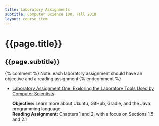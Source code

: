 ```yaml
---
title: Laboratory Assignments
subtitle: Computer Science 100, Fall 2018
layout: course_item
---
```


# {{page.title}}
## {{page.subtitle}}

{% comment %} Note: each laboratory assignment should have an objective and a reading assignment {% endcomment %}

<ul>

<li><a href="https://github.com/Allegheny-Computer-Science-100-F2018/cs100-F2018-sheets/releases/download/cs100F2018_sheets-2.0.1/cs100F2018_lab01.pdf">Laboratory Assignment One: Exploring the Laboratory Tools Used by Computer Scientists</a> <p><b>Objective:</b> Learn more about Ubuntu, GitHub, Gradle, and the Java programming language<br><b>Reading Assignment:</b> Chapters 1 and 2, with a focus on Sections 1.5 and 2.1</p>

</ul>
